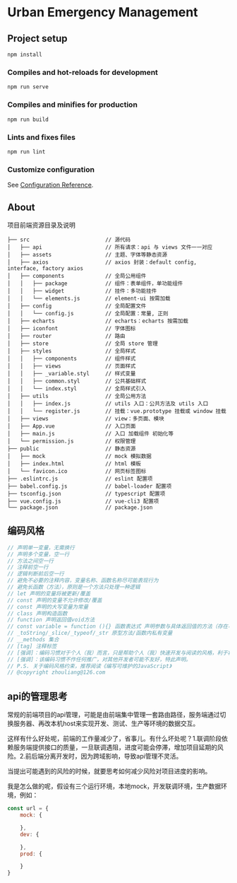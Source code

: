 # Urban Emergency Management

## Project setup
```
npm install
```

### Compiles and hot-reloads for development
```
npm run serve
```

### Compiles and minifies for production
```
npm run build
```

### Lints and fixes files
```
npm run lint
```

### Customize configuration
See [Configuration Reference](https://cli.vuejs.org/config/).

## About
项目前端资源目录及说明
```
├── src                        // 源代码
│   ├── api                    // 所有请求：api 与 views 文件一一对应
│   ├── assets                 // 主题、字体等静态资源
│   ├── axios                  // axios 封装：default config, interface, factory axios
│   ├── components             // 全局公用组件
│   │   ├── package            // 组件：表单组件，单功能组件
│   │   ├── widget             // 挂件：多功能挂件
│   │   └── elements.js        // element-ui 按需加载
│   ├── config                 // 全局配置文件
│   │   └── config.js          // 全局配置：常量, 正则
│   ├── echarts                // echarts：echarts 按需加载
│   ├── iconfont               // 字体图标
│   ├── router                 // 路由
│   ├── store                  // 全局 store 管理
│   ├── styles                 // 全局样式
│   │   ├── components         // 组件样式
│   │   ├── views              // 页面样式
│   │   ├── _variable.styl     // 样式变量
│   │   ├── common.styl        // 公共基础样式
│   │   └── index.styl         // 全局样式引入
│   ├── utils                  // 全局公用方法
│   │   ├── index.js           // utils 入口：公共方法及 utils 入口
│   │   └── register.js        // 挂载：vue.prototype 挂载或 window 挂载
│   ├── views                  // view：多页面、模块
│   ├── App.vue                // 入口页面
│   ├── main.js                // 入口 加载组件 初始化等
│   └── permission.js          // 权限管理
├── public                     // 静态资源
│   ├── mock                   // mock 模拟数据
│   ├── index.html             // html 模板
│   └── favicon.ico            // 网页标签图标
├── .eslintrc.js               // eslint 配置项
├── babel.config.js            // babel-loader 配置项
├── tsconfig.json              // typescript 配置项
├── vue.config.js              // vue-cli3 配置项
└── package.json               // package.json
```

## 编码风格
```js
// 声明单一变量，无需换行
// 声明多个变量，空一行
// 方法之间空一行
// 注释前空一行
// 逻辑判断前后空一行
// 避免不必要的注释内容，变量名称、函数名称尽可能表现行为
// 避免长函数（方法），原则是一个方法只处理一种逻辑
// let 声明的变量将被更新/覆盖
// const 声明的变量不允许修改/覆盖
// const 声明的大写变量为常量
// class 声明构造函数
// function 声明返回值void方法
// const variable = function (){} 函数表达式 声明参数与具体返回值的方法（存在与function混用）
// _toString/_slice/_typeof/_str 原型方法/函数内私有变量
// __methods 集合
// [tag] 注释标签
// [强调]：编码习惯对于个人（我）而言，只是帮助个人（我）快速开发与阅读的风格，利于将来重新阅读时快速回忆代码逻辑的思路。
// [强调]：该编码习惯不作任何推广，对其他开发者可能不友好，特此声明。
// P.S. 关于编码风格约束，推荐阅读《编写可维护的JavaScript》
// @copyright zhouliang@126.com
```

## api的管理思考
常规的前端项目的api管理，可能是由前端集中管理一套路由路径，服务端通过切换服务器、再改本机host来实现开发、测试、生产等环境的数据交互。

这样有什么好处呢，前端的工作量减少了，省事儿。有什么坏处呢？1.联调阶段依赖服务端提供接口的质量，一旦联调遇阻，进度可能会停滞，增加项目延期的风险。2.前后端分离开发时，因为跨域影响，导致api管理不灵活。

当提出可能遇到的风险的时候，就要思考如何减少风险对项目进度的影响。

我是怎么做的呢，假设有三个运行环境，本地mock，开发联调环境，生产数据环境，例如：

```js
const url = {
	mock: {

	},
	dev: {

	},
	prod: {

	}
}
```